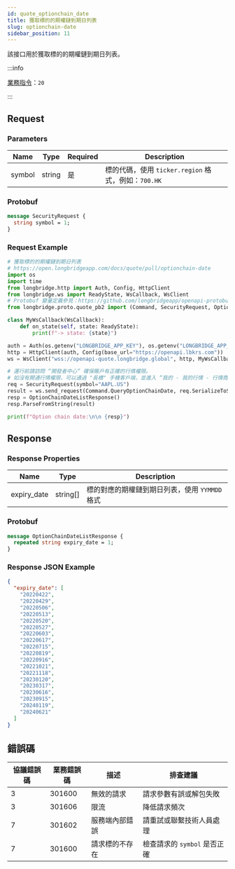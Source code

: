 ```yaml
---
id: quote_optionchain_date
title: 獲取標的的期權鏈到期日列表
slug: optionchain-date
sidebar_position: 11
---
```


該接口用於獲取標的的期權鏈到期日列表。

:::info

[業務指令](../../socket/protocol/request)：`20`

:::

## Request

### Parameters

| Name   | Type   | Required | Description                                         |
| ------ | ------ | -------- | --------------------------------------------------- |
| symbol | string | 是       | 標的代碼，使用 `ticker.region` 格式，例如：`700.HK` |

### Protobuf

```protobuf
message SecurityRequest {
  string symbol = 1;
}
```

### Request Example

```python
# 獲取標的的期權鏈到期日列表
# https://open.longbridgeapp.com/docs/quote/pull/optionchain-date
import os
import time
from longbridge.http import Auth, Config, HttpClient
from longbridge.ws import ReadyState, WsCallback, WsClient
# Protobuf 變量定義參見：https://github.com/longbridgeapp/openapi-protobufs/blob/main/quote/api.proto
from longbridge.proto.quote_pb2 import (Command, SecurityRequest, OptionChainDateListResponse)

class MyWsCallback(WsCallback):
    def on_state(self, state: ReadyState):
        print(f"-> state: {state}")

auth = Auth(os.getenv("LONGBRIDGE_APP_KEY"), os.getenv("LONGBRIDGE_APP_SECRET"), access_token=os.getenv("LONGBRIDGE_ACCESS_TOKEN"))
http = HttpClient(auth, Config(base_url="https://openapi.lbkrs.com"))
ws = WsClient("wss://openapi-quote.longbridge.global", http, MyWsCallback())

# 運行前請訪問 “開發者中心“ 確保賬戶有正確的行情權限。
# 如沒有開通行情權限，可以通過 "長橋" 手機客戶端，並進入 “我的 - 我的行情 - 行情商城“ 購買開通行情權限。
req = SecurityRequest(symbol="AAPL.US")
result = ws.send_request(Command.QueryOptionChainDate, req.SerializeToString())
resp = OptionChainDateListResponse()
resp.ParseFromString(result)

print(f"Option chain date:\n\n {resp}")
```

## Response

### Response Properties

| Name        | Type     | Description                                    |
| ----------- | -------- | ---------------------------------------------- |
| expiry_date | string[] | 標的對應的期權鏈到期日列表，使用 `YYMMDD` 格式 |

### Protobuf

```protobuf
message OptionChainDateListResponse {
  repeated string expiry_date = 1;
}
```

### Response JSON Example

```json
{
  "expiry_date": [
    "20220422",
    "20220429",
    "20220506",
    "20220513",
    "20220520",
    "20220527",
    "20220603",
    "20220617",
    "20220715",
    "20220819",
    "20220916",
    "20221021",
    "20221118",
    "20230120",
    "20230317",
    "20230616",
    "20230915",
    "20240119",
    "20240621"
  ]
}
```

## 錯誤碼

| 協議錯誤碼 | 業務錯誤碼 | 描述           | 排查建議                     |
| ---------- | ---------- | -------------- | ---------------------------- |
| 3          | 301600     | 無效的請求     | 請求參數有誤或解包失敗       |
| 3          | 301606     | 限流           | 降低請求頻次                 |
| 7          | 301602     | 服務端內部錯誤 | 請重試或聯繫技術人員處理     |
| 7          | 301600     | 請求標的不存在 | 檢查請求的 `symbol` 是否正確 |
